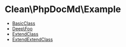 # Clean\PhpDocMd\Example

* [BasicClass](BasicClass.md)
* [Deep\Foo](Deep/Foo.md)
* [ExtendClass](ExtendClass.md)
* [ExtendExtendClass](ExtendExtendClass.md)

